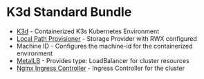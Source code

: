 # K3d Standard Bundle

- [K3d](https://k3d.io/) - Containerized K3s Kubernetes Environment
- [Local Path Provisioner](https://github.com/rancher/local-path-provisioner) - Storage Provider with RWX configured
- Machine ID - Configures the machine-id for the containerized environment
- [MetalLB](https://metallb.universe.tf/) - Provides type: LoadBalancer for cluster resources
- [Nginx Ingress Controller](https://kubernetes.github.io/ingress-nginx/) - Ingress Controller for the cluster

